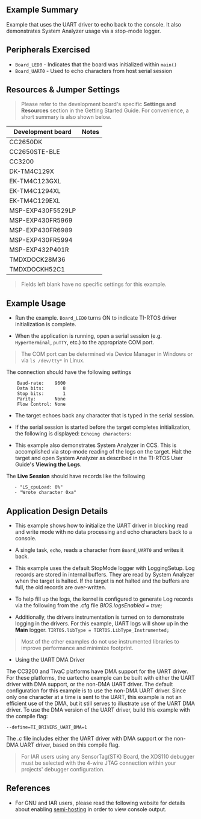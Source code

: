## Example Summary

Example that uses the UART driver to echo back to the console. It also
demonstrates System Analyzer usage via a stop-mode logger.

## Peripherals Exercised

* `Board_LED0` - Indicates that the board was initialized within `main()`
* `Board_UART0` - Used to echo characters from host serial session

## Resources & Jumper Settings

> Please refer to the development board's specific __Settings and Resources__
section in the Getting Started Guide. For convenience, a short summary is also
shown below.

| Development board | Notes                                                  |
| ----------------- | ------                                                 |
| CC2650DK          |                                                        |
| CC2650STE-BLE     |                                                        |
| CC3200            |                                                        |
| DK-TM4C129X       |                                                        |
| EK-TM4C123GXL     |                                                        |
| EK-TM4C1294XL     |                                                        |
| EK-TM4C129EXL     |                                                        |
| MSP-EXP430F5529LP |                                                        |
| MSP-EXP430FR5969  |                                                        |
| MSP-EXP430FR6989  |                                                        |
| MSP-EXP430FR5994  |                                                        |
| MSP-EXP432P401R   |                                                        |
| TMDXDOCK28M36     |                                                        |
| TMDXDOCKH52C1     |                                                        |

> Fields left blank have no specific settings for this example.

## Example Usage

* Run the example. `Board_LED0` turns ON to indicate TI-RTOS driver
initialization is complete.

* When the application is running, open a serial session (e.g. `HyperTerminal`,
`puTTY`, etc.) to the appropriate COM port.
> The COM port can be determined via Device Manager in Windows or via `ls /dev/tty*` in Linux.

The connection should have the following settings
```
    Baud-rate:    9600
    Data bits:       8
    Stop bits:       1
    Parity:       None
    Flow Control: None
```
* The target echoes back any character that is typed in the serial session.

* If the serial session is started before the target completes initialization,
the following is displayed:
`Echoing characters:`

* This example also demonstrates System Analyzer in CCS. This is accomplished
via stop-mode reading of the logs on the target. Halt the target and open
System Analyzer as described in the TI-RTOS User Guide's __Viewing the Logs__.

The __Live Session__ should have records like the following
```
   - "LS_cpuLoad: 0%"
   - "Wrote character 0xa"
```

## Application Design Details

* This example shows how to initialize the UART driver in blocking read
and write mode with no data processing and echo characters back to a console.

* A single task, `echo`, reads a character from `Board_UART0` and writes it back.

* This example uses the default StopMode logger with LoggingSetup. Log records
are stored in internal buffers. They are read by System Analyzer when the target
is halted. If the target is not halted and the buffers are full, the old records
are over-written.

* To help fill up the logs, the kernel is configured to generate Log records
via the following from the .cfg file
*BIOS.logsEnabled = true;*

* Additionally, the drivers instrumentation is turned on to demonstrate logging
in the drivers. For this example, UART logs will show up in the __Main__ logger.
`TIRTOS.libType = TIRTOS.LibType_Instrumented;`

> Most of the other examples do not use instrumented libraries to improve
performance and minimize footprint.

* Using the UART DMA Driver

The CC3200 and TivaC platforms have DMA support for the UART driver. For
these platforms, the uartecho example can be built with either the UART
driver with DMA support, or the non-DMA UART driver. The default configuration
for this example is to use the non-DMA UART driver. Since only one character
at a time is sent to the UART, this example is not an efficient use of the DMA,
but it still serves to illustrate use of the UART DMA driver.
To use the DMA version of the UART driver, build this example with the
compile flag:

`--define=TI_DRIVERS_UART_DMA=1`

The *<board>.c* file includes either the UART driver with DMA support or the
non-DMA UART driver, based on this compile flag.

> For IAR users using any SensorTag(STK) Board, the XDS110 debugger must be
selected with the 4-wire JTAG connection within your projects' debugger
configuration.

## References

* For GNU and IAR users, please read the following website for details
  about enabling [semi-hosting](http://processors.wiki.ti.com/index.php/TI-RTOS_Examples_SemiHosting)
  in order to view console output.
